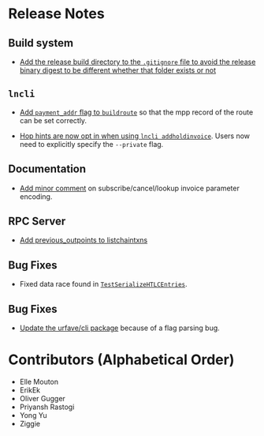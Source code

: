 # Release Notes

## Build system

* [Add the release build directory to the `.gitignore` file to avoid the release
  binary digest to be different whether that folder exists or
  not](https://github.com/lightningnetwork/lnd/pull/6676)

## `lncli`

* [Add `payment_addr` flag to `buildroute`](https://github.com/lightningnetwork/lnd/pull/6576)
  so that the mpp record of the route can be set correctly.

* [Hop hints are now opt in when using `lncli
  addholdinvoice`](https://github.com/lightningnetwork/lnd/pull/6577). Users now
  need to explicitly specify the `--private` flag.

## Documentation

* [Add minor comment](https://github.com/lightningnetwork/lnd/pull/6559) on
  subscribe/cancel/lookup invoice parameter encoding.
  
## RPC Server

* [Add previous_outpoints to listchaintxns](https://github.com/lightningnetwork/lnd/pull/6321)


## Bug Fixes

* Fixed data race found in
  [`TestSerializeHTLCEntries`](https://github.com/lightningnetwork/lnd/pull/6673).

## Bug Fixes

* [Update the urfave/cli package](https://github.com/lightningnetwork/lnd/pull/6682) because
  of a flag parsing bug.

# Contributors (Alphabetical Order)

* Elle Mouton
* ErikEk
* Oliver Gugger
* Priyansh Rastogi
* Yong Yu
* Ziggie
